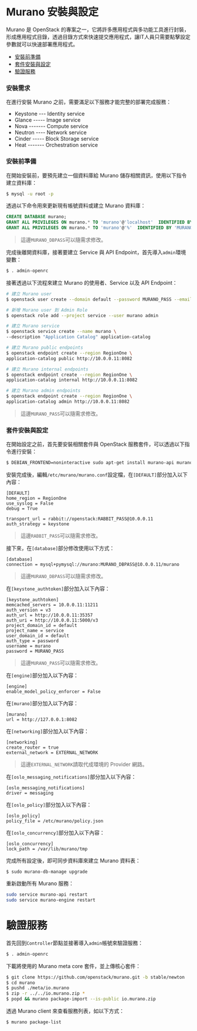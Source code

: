 # Murano 安裝與設定
Murano 是 OpenStack 的專案之一，它將許多應用程式與多功能工具進行封裝，形成應用程式目錄，透過目錄方式來快速提交應用程式，讓IT人員只需要點擊設定參數就可以快速部署應用程式。

- [安裝前準備](#安裝前準備)
- [套件安裝與設定](#套件安裝與設定)
- [驗證服務](#驗證服務)

### 安裝需求
在進行安裝 Murano 之前，需要滿足以下服務才能完整的部署完成服務：
* Keystone --- Identity service
* Glance ----- Image service
* Nova ------- Compute service
* Neutron ---- Network service
* Cinder ----- Block Storage service
* Heat ------- Orchestration service

### 安裝前準備
在開始安裝前，要預先建立一個資料庫給 Murano 儲存相關資訊，使用以下指令建立資料庫：
```sh
$ mysql -u root -p
```

透過以下命令用來更新現有帳號資料或建立 Murano 資料庫：
```sql
CREATE DATABASE murano;
GRANT ALL PRIVILEGES ON murano.* TO 'murano'@'localhost'  IDENTIFIED BY ' MURANO_DBPASS';
GRANT ALL PRIVILEGES ON murano.* TO 'murano'@'%'  IDENTIFIED BY 'MURANO_DBPASS';
```
> 這邊`MURANO_DBPASS`可以隨需求修改。

完成後離開資料庫，接著要建立 Service 與 API Endpoint，首先導入`admin`環境變數：
```sh
$ . admin-openrc
```

接著透過以下流程來建立 Murano 的使用者、Service 以及 API Endpoint：
```sh
# 建立 Murano user
$ openstack user create --domain default --password MURANO_PASS --email murano@example.com murano

# 新增 Murano user 到 Admin Role
$ openstack role add --project service --user murano admin

# 建立 Murano service
$ openstack service create --name murano \
--description "Application Catalog" application-catalog

# 建立 Murano public endpoints
$ openstack endpoint create --region RegionOne \
application-catalog public http://10.0.0.11:8082

# 建立 Murano internal endpoints
$ openstack endpoint create --region RegionOne \
application-catalog internal http://10.0.0.11:8082

# 建立 Murano admin endpoints
$ openstack endpoint create --region RegionOne \
application-catalog admin http://10.0.0.11:8082
```
> 這邊`MURANO_PASS`可以隨需求修改。

### 套件安裝與設定
在開始設定之前，首先要安裝相關套件與 OpenStack 服務套件，可以透過以下指令進行安裝：
```sh
$ DEBIAN_FRONTEND=noninteractive sudo apt-get install murano-api murano-engine python-muranoclient
```

安裝完成後，編輯`/etc/murano/murano.conf`設定檔，在`[DEFAULT]`部分加入以下內容：
```
[DEFAULT]
home_region = RegionOne
use_syslog = False
debug = True

transport_url = rabbit://openstack:RABBIT_PASS@10.0.0.11
auth_strategy = keystone
```
> 這邊`RABBIT_PASS`可以隨需求修改。

接下來，在`[database]`部分修改使用以下方式：
```
[database]
connection = mysql+pymysql://murano:MURANO_DBPASS@10.0.0.11/murano
```
> 這邊`MURANO_DBPASS`可以隨需求修改。

在`[keystone_authtoken]`部分加入以下內容：
```
[keystone_authtoken]
memcached_servers = 10.0.0.11:11211
auth_version = v3
auth_url = http://10.0.0.11:35357
auth_uri = http://10.0.0.11:5000/v3
project_domain_id = default
project_name = service
user_domain_id = default
auth_type = password
username = murano
password = MURANO_PASS
```
> 這邊`MURANO_PASS`可以隨需求修改。

在`[engine]`部分加入以下內容：
```
[engine]
enable_model_policy_enforcer = False
```

在`[murano]`部分加入以下內容：
```
[murano]
url = http://127.0.0.1:8082
```

在`[networking]`部分加入以下內容：
```
[networking]
create_router = true
external_network = EXTERNAL_NETWORK
```
> 這邊`EXTERNAL_NETWORK`請取代成環境的 Provider 網路。

在`[oslo_messaging_notifications]`部分加入以下內容：
```
[oslo_messaging_notifications]
driver = messaging
```

在`[oslo_policy]`部分加入以下內容：
```
[oslo_policy]
policy_file = /etc/murano/policy.json
```

在`[oslo_concurrency]`部分加入以下內容：
```
[oslo_concurrency]
lock_path = /var/lib/murano/tmp
```

完成所有設定後，即可同步資料庫來建立 Murano 資料表：
```
$ sudo murano-db-manage upgrade
```

重新啟動所有 Murano 服務：
```sh
sudo service murano-api restart
sudo service murano-engine restart
```

# 驗證服務
首先回到`Controller`節點並接著導入`admin`帳號來驗證服務：
```sh
$ . admin-openrc
```

下載將使用的 Murano meta core 套件，並上傳核心套件：
```sh
$ git clone https://github.com/openstack/murano.git -b stable/newton
$ cd murano
$ pushd ./meta/io.murano
$ zip -r ../../io.murano.zip *
$ popd && murano package-import --is-public io.murano.zip
```

透過 Murano client 來查看服務列表，如以下方式：
```sh
$ murano package-list
```
